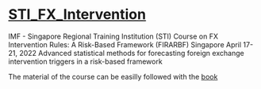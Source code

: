 # [STI_FX_Intervention](https://github.com/raboam/STI_FX_Intervention/book/_build/html/docs/index.html)

IMF - Singapore Regional Training Institution (STI)
Course on FX Intervention Rules: A Risk-Based Framework (FIRARBF)
Singapore April 17-21, 2022
Advanced statistical methods for forecasting foreign exchange intervention triggers in a risk-based framework

The material of the course can be easilly followed with the [book](https://github.com/raboam/STI_FX_Intervention/book/_build/html/docs/index.html)


